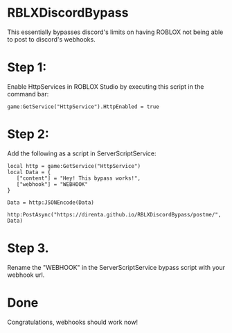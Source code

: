 # RBLXDiscordBypass
This essentially bypasses discord's limits on having ROBLOX not being able to post to discord's webhooks.

# Step 1:
Enable HttpServices in ROBLOX Studio by executing this script in the command bar:
```
game:GetService("HttpService").HttpEnabled = true
```

# Step 2:
Add the following as a script in ServerScriptService:
```
local http = game:GetService("HttpService")
local Data = {
   ["content"] = "Hey! This bypass works!",
   ["webhook"] = "WEBHOOK"
}

Data = http:JSONEncode(Data)

http:PostAsync("https://direnta.github.io/RBLXDiscordBypass/postme/", Data)
```

# Step 3.
Rename the "WEBHOOK" in the ServerScriptService bypass script with your webhook url.

# Done
Congratulations, webhooks should work now!
